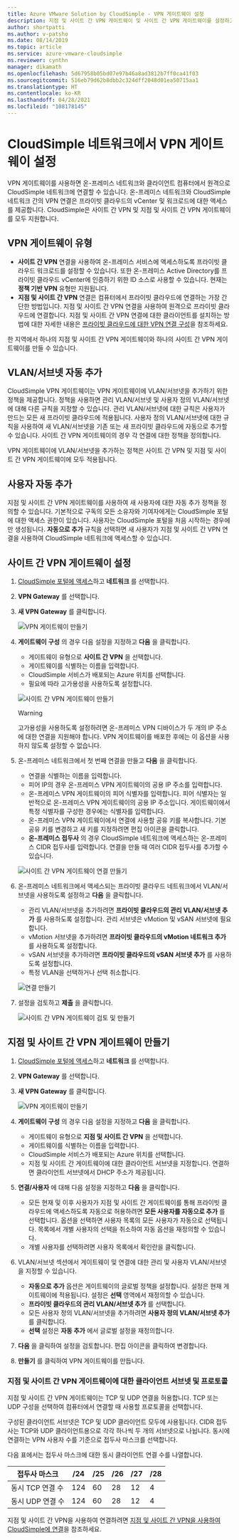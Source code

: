 ```yaml
---
title: Azure VMware Solution by CloudSimple - VPN 게이트웨이 설정
description: 지점 및 사이트 간 VPN 게이트웨이 및 사이트 간 VPN 게이트웨이를 설정하고 온-프레미스 네트워크와 CloudSimple 프라이빗 클라우드 간에 연결을 만드는 방법을 설명합니다.
author: shortpatti
ms.author: v-patsho
ms.date: 08/14/2019
ms.topic: article
ms.service: azure-vmware-cloudsimple
ms.reviewer: cynthn
manager: dikamath
ms.openlocfilehash: 5d67958b05bd07e97b46a8ad3812b7ff0ca41f03
ms.sourcegitcommit: 516eb79d62b8dbb2c324dff2048d01ea50715aa1
ms.translationtype: HT
ms.contentlocale: ko-KR
ms.lasthandoff: 04/28/2021
ms.locfileid: "108178145"
---
```

# <a name="set-up-vpn-gateways-on-cloudsimple-network"></a>CloudSimple 네트워크에서 VPN 게이트웨이 설정

VPN 게이트웨이를 사용하면 온-프레미스 네트워크와 클라이언트 컴퓨터에서 원격으로 CloudSimple 네트워크에 연결할 수 있습니다. 온-프레미스 네트워크와 CloudSimple 네트워크 간의 VPN 연결은 프라이빗 클라우드의 vCenter 및 워크로드에 대한 액세스를 제공합니다. CloudSimple은 사이트 간 VPN 및 지점 및 사이트 간 VPN 게이트웨이를 모두 지원합니다.

## <a name="vpn-gateway-types"></a>VPN 게이트웨이 유형

* **사이트 간 VPN** 연결을 사용하여 온-프레미스 서비스에 액세스하도록 프라이빗 클라우드 워크로드를 설정할 수 있습니다. 또한 온-프레미스 Active Directory를 프라이빗 클라우드 vCenter에 인증하기 위한 ID 소스로 사용할 수 있습니다.  현재는 **정책 기반 VPN** 유형만 지원됩니다.
* **지점 및 사이트 간 VPN** 연결은 컴퓨터에서 프라이빗 클라우드에 연결하는 가장 간단한 방법입니다. 지점 및 사이트 간 VPN 연결을 사용하여 원격으로 프라이빗 클라우드에 연결합니다. 지점 및 사이트 간 VPN 연결에 대한 클라이언트를 설치하는 방법에 대한 자세한 내용은 [프라이빗 클라우드에 대한 VPN 연결 구성](set-up-vpn.md)을 참조하세요.

한 지역에서 하나의 지점 및 사이트 간 VPN 게이트웨이와 하나의 사이트 간 VPN 게이트웨이를 만들 수 있습니다.

## <a name="automatic-addition-of-vlansubnets"></a>VLAN/서브넷 자동 추가

CloudSimple VPN 게이트웨이는 VPN 게이트웨이에 VLAN/서브넷을 추가하기 위한 정책을 제공합니다.  정책을 사용하면 관리 VLAN/서브넷 및 사용자 정의 VLAN/서브넷에 대해 다른 규칙을 지정할 수 있습니다.  관리 VLAN/서브넷에 대한 규칙은 사용자가 만드는 모든 새 프라이빗 클라우드에 적용됩니다.  사용자 정의 VLAN/서브넷에 대한 규칙을 사용하여 새 VLAN/서브넷을 기존 또는 새 프라이빗 클라우드에 자동으로 추가할 수 있습니다. 사이트 간 VPN 게이트웨이의 경우 각 연결에 대한 정책을 정의합니다.

VPN 게이트웨이에 VLAN/서브넷을 추가하는 정책은 사이트 간 VPN 및 지점 및 사이트 간 VPN 게이트웨이에 모두 적용됩니다.

## <a name="automatic-addition-of-users"></a>사용자 자동 추가

지점 및 사이트 간 VPN 게이트웨이를 사용하여 새 사용자에 대한 자동 추가 정책을 정의할 수 있습니다. 기본적으로 구독의 모든 소유자와 기여자에게는 CloudSimple 포털에 대한 액세스 권한이 있습니다.  사용자는 CloudSimple 포털을 처음 시작하는 경우에만 생성됩니다.  **자동으로 추가** 규칙을 선택하면 새 사용자가 지점 및 사이트 간 VPN 연결을 사용하여 CloudSimple 네트워크에 액세스할 수 있습니다.

## <a name="set-up-a-site-to-site-vpn-gateway"></a>사이트 간 VPN 게이트웨이 설정

1. [CloudSimple 포털에 액세스](access-cloudsimple-portal.md)하고 **네트워크** 를 선택합니다.
2. **VPN Gateway** 를 선택합니다.
3. **새 VPN Gateway** 를 클릭합니다.

    ![VPN 게이트웨이 만들기](media/create-vpn-gateway.png)

4. **게이트웨이 구성** 의 경우 다음 설정을 지정하고 **다음** 을 클릭합니다.

    * 게이트웨이 유형으로 **사이트 간 VPN** 을 선택합니다.
    * 게이트웨이를 식별하는 이름을 입력합니다.
    * CloudSimple 서비스가 배포되는 Azure 위치를 선택합니다.
    * 필요에 따라 고가용성을 사용하도록 설정합니다.

    ![사이트 간 VPN 게이트웨이 만들기](media/create-vpn-gateway-s2s.png)

    > [!WARNING]
    > 고가용성을 사용하도록 설정하려면 온-프레미스 VPN 디바이스가 두 개의 IP 주소에 대한 연결을 지원해야 합니다. VPN 게이트웨이를 배포한 후에는 이 옵션을 사용하지 않도록 설정할 수 없습니다.

5. 온-프레미스 네트워크에서 첫 번째 연결을 만들고 **다음** 을 클릭합니다.

    * 연결을 식별하는 이름을 입력합니다.
    * 피어 IP의 경우 온-프레미스 VPN 게이트웨이의 공용 IP 주소를 입력합니다.
    * 온-프레미스 VPN 게이트웨이의 피어 식별자를 입력합니다.  피어 식별자는 일반적으로 온-프레미스 VPN 게이트웨이의 공용 IP 주소입니다.  게이트웨이에서 특정 식별자를 구성한 경우에는 식별자를 입력합니다.
    * 온-프레미스 VPN 게이트웨이에서 연결에 사용할 공유 키를 복사합니다.  기본 공유 키를 변경하고 새 키를 지정하려면 편집 아이콘을 클릭합니다.
    * **온-프레미스 접두사** 의 경우 CloudSimple 네트워크에 액세스하는 온-프레미스 CIDR 접두사를 입력합니다.  연결을 만들 때 여러 CIDR 접두사를 추가할 수 있습니다.

    ![사이트 간 VPN 게이트웨이 연결 만들기](media/create-vpn-gateway-s2s-connection.png)

6. 온-프레미스 네트워크에서 액세스되는 프라이빗 클라우드 네트워크에서 VLAN/서브넷을 사용하도록 설정하고 **다음** 을 클릭합니다.

    * 관리 VLAN/서브넷을 추가하려면 **프라이빗 클라우드의 관리 VLAN/서브넷 추가** 를 사용하도록 설정합니다.  관리 서브넷은 vMotion 및 vSAN 서브넷에 필요합니다.
    * vMotion 서브넷을 추가하려면 **프라이빗 클라우드의 vMotion 네트워크 추가** 를 사용하도록 설정합니다.
    * vSAN 서브넷을 추가하려면 **프라이빗 클라우드의 vSAN 서브넷 추가** 를 사용하도록 설정합니다.
    * 특정 VLAN을 선택하거나 선택 취소합니다.

    ![연결 만들기](media/create-vpn-gateway-s2s-connection-vlans.png)

7. 설정을 검토하고 **제출** 을 클릭합니다.

    ![사이트 간 VPN 게이트웨이 검토 및 만들기](media/create-vpn-gateway-s2s-review.png)

## <a name="create-point-to-site-vpn-gateway"></a>지점 및 사이트 간 VPN 게이트웨이 만들기

1. [CloudSimple 포털에 액세스](access-cloudsimple-portal.md)하고 **네트워크** 를 선택합니다.
2. **VPN Gateway** 를 선택합니다.
3. **새 VPN Gateway** 를 클릭합니다.

    ![VPN 게이트웨이 만들기](media/create-vpn-gateway.png)

4. **게이트웨이 구성** 의 경우 다음 설정을 지정하고 **다음** 을 클릭합니다.

    * 게이트웨이 유형으로 **지점 및 사이트 간 VPN** 을 선택합니다.
    * 게이트웨이를 식별하는 이름을 입력합니다.
    * CloudSimple 서비스가 배포되는 Azure 위치를 선택합니다.
    * 지점 및 사이트 간 게이트웨이에 대한 클라이언트 서브넷을 지정합니다.  연결하면 클라이언트 서브넷에서 DHCP 주소가 제공됩니다.

5. **연결/사용자** 에 대해 다음 설정을 지정하고 **다음** 을 클릭합니다.

    * 모든 현재 및 이후 사용자가 지점 및 사이트 간 게이트웨이를 통해 프라이빗 클라우드에 액세스하도록 자동으로 허용하려면 **모든 사용자를 자동으로 추가** 를 선택합니다. 옵션을 선택하면 사용자 목록의 모든 사용자가 자동으로 선택됩니다. 목록에서 개별 사용자의 선택을 취소하여 자동 옵션을 재정의할 수 있습니다.
    * 개별 사용자를 선택하려면 사용자 목록에서 확인란을 클릭합니다.

6. VLAN/서브넷 섹션에서 게이트웨이 및 연결에 대한 관리 및 사용자 VLAN/서브넷을 지정할 수 있습니다.

    * **자동으로 추가** 옵션은 게이트웨이의 글로벌 정책을 설정합니다. 설정은 현재 게이트웨이에 적용됩니다. 설정은 **선택** 영역에서 재정의할 수 있습니다.
    * **프라이빗 클라우드의 관리 VLAN/서브넷 추가** 를 선택합니다. 
    * 모든 사용자 정의 VLAN/서브넷을 추가하려면 **사용자 정의 VLAN/서브넷 추가** 를 클릭합니다.
    * **선택** 설정은 **자동 추가** 에서 글로벌 설정을 재정의합니다.

7. **다음** 을 클릭하여 설정을 검토합니다. 편집 아이콘을 클릭하여 변경합니다.
8. **만들기** 를 클릭하여 VPN 게이트웨이를 만듭니다.

### <a name="client-subnet-and-protocols-for-point-to-site-vpn-gateway"></a>지점 및 사이트 간 VPN 게이트웨이에 대한 클라이언트 서브넷 및 프로토콜

지점 및 사이트 간 VPN 게이트웨이는 TCP 및 UDP 연결을 허용합니다.  TCP 또는 UDP 구성을 선택하여 컴퓨터에서 연결할 때 사용할 프로토콜을 선택합니다.

구성된 클라이언트 서브넷은 TCP 및 UDP 클라이언트 모두에 사용됩니다.  CIDR 접두사는 TCP와 UDP 클라이언트용으로 각각 하나씩 두 개의 서브넷으로 나뉩니다. 동시에 연결하는 VPN 사용자 수를 기준으로 접두사 마스크를 선택합니다.  

다음 표에서는 접두사 마스크에 대한 동시 클라이언트 연결 수를 나열합니다.

| 접두사 마스크 | /24 | /25 | /26 | /27 | /28 |
|-------------|-----|-----|-----|-----|-----|
| 동시 TCP 연결 수 | 124 | 60 | 28 | 12 | 4 |
| 동시 UDP 연결 수 | 124 | 60 | 28 | 12 | 4 |

지점 및 사이트 간 VPN을 사용하여 연결하려면 [지점 및 사이트 간 VPN을 사용하여 CloudSimple에 연결](set-up-vpn.md#connect-to-cloudsimple-using-point-to-site-vpn)을 참조하세요.

